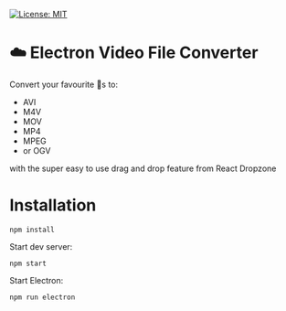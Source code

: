 [![License: MIT](https://img.shields.io/badge/License-MIT-yellow.svg)](https://opensource.org/licenses/MIT)

# ☁️ Electron Video File Converter

Convert your favourite 📼s to:
 - AVI
 - M4V
 - MOV
 - MP4
 - MPEG
 - or OGV

with the super easy to use drag and drop feature from React Dropzone

# Installation

`npm install`

Start dev server:

`npm start`

Start Electron:

`npm run electron`
